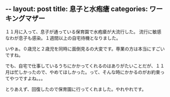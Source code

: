 --
layout: post
title: 息子と水疱瘡
categories: ワーキングマザー
--

１１月に入って、息子が通っている保育園で水疱瘡が大流行した。
流行に敏感なわが息子も感染。１週間以上の自宅待機となりました。

いやぁ。０歳児と２歳児を同時に面倒見るの大変です。専業の方は本当にすごいですね。

でも、自宅で仕事しているうちにかかってくれるのはありがたいことだが、１１月は忙しかったので、やめてほしかった。って、そんな時にかかるのがお約束ってやつですよね。。。

とりあえず、回復したので保育園に行ってくれました。やれやれです。

